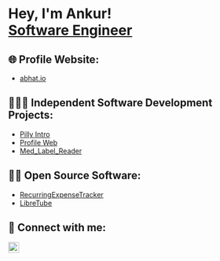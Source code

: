 <h1>Hey, I'm Ankur! <br/><a href="https://www.linkedin.com/in/profile-abhat/">Software Engineer</a></h1>

<h2>🌐 Profile Website:</h2>

  - [abhat.io](https://abhat.io/)

 
<h2>👨🏻‍💻 Independent Software Development Projects:</h2>

  - [Pilly Intro](https://github.com/abGit9/Pilly_Intro)
  - [Profile Web](https://github.com/abGit9/Profile_Web)
  - [Med_Label_Reader](https://github.com/abGit9/Med_Label_Reader)

<h2>👨‍💻 Open Source Software:</h2>
  
  - [RecurringExpenseTracker](https://github.com/abGit9/RecurringExpenseTracker)
  - [LibreTube](https://github.com/abGit9/LibreTube)


<h2> 🤳 Connect with me:</h2>


[<img align="left" alt="AnkurBhat | LinkedIn" width="22px" src="https://cdn.jsdelivr.net/npm/simple-icons@v3/icons/linkedin.svg" />][linkedin]




[linkedin]: https://www.linkedin.com/in/profile-abhat/
<!--
### Hi there 👋


**abGit9/abGit9** is a ✨ _special_ ✨ repository because its `README.md` (this file) appears on your GitHub profile.

Here are some ideas to get you started:

- 🔭 I’m currently working on ...
- 🌱 I’m currently learning ...
- 👯 I’m looking to collaborate on ...
- 🤔 I’m looking for help with ...
- 💬 Ask me about ...
- 📫 How to reach me: ...
- 😄 Pronouns: ...
- ⚡ Fun fact: ...
-->
